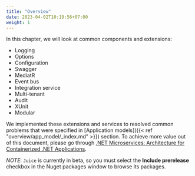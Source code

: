 ```yaml
---
title: "Overview"
date: 2023-04-02T10:19:56+07:00
weight: 1
---
```


In this chapter, we will look at common components and extensions:
- Logging
- Options
- Configuration
- Swagger
- MediatR
- Event bus
- Integration service
- Multi-tenant
- Audit
- XUnit
- Modular

We implemented these extensions and services to resolved common problems that were specified in [Application models]({{< ref "overview/app_model/_index.md" >}}) section. To achieve more value out of this document, please go through [.NET Microservices: Architecture for Containerized .NET Applications](https://learn.microsoft.com/en-us/dotnet/architecture/microservices/).

*NOTE*: `Juice` is currently in beta, so you must select the **Include prerelease** checkbox in the Nuget packages window to browse its packages.